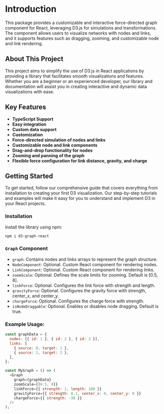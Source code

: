 # Introduction

This package provides a customizable and interactive force-directed graph component for React, leveraging D3.js for simulations and transformations. The component allows users to visualize networks with nodes and links, and it supports features such as dragging, zooming, and customizable node and link rendering.

## About This Project

This project aims to simplify the use of D3.js in React applications by providing a library that facilitates smooth visualizations and features. Whether you are a beginner or an experienced developer, our library and documentation will assist you in creating interactive and dynamic data visualizations with ease.

## Key Features

- **TypeScript Support**
- **Easy integration**
- **Custom data support**
- **Customization**
- **Force-directed simulation of nodes and links**
- **Customizable node and link components**
- **Drag-and-drop functionality for nodes**
- **Zooming and panning of the graph**
- **Flexible force configuration for link distance, gravity, and charge**

## Getting Started

To get started, follow our comprehensive guide that covers everything from installation to creating your first D3 visualization. Our step-by-step tutorials and examples will make it easy for you to understand and implement D3 in your React projects.

### Installation

Install the library using npm:

```bash
npm i d3-graph-react
```

### `Graph` Component

- `graph`: Contains nodes and links arrays to represent the graph structure.
- `NodeComponent`: Optional. Custom React component for rendering nodes.
- `LinkComponent`: Optional. Custom React component for rendering links.
- `zoomScale`: Optional. Defines the scale limits for zooming. Default is [0.5, 8].
- `linkForce`: Optional. Configures the link force with strength and length.
- `gravityForce`: Optional. Configures the gravity force with strength, center_x, and center_y.
- `chargeForce`: Optional. Configures the charge force with strength.
- `isNodeDraggable`: Optional. Enables or disables node dragging. Default is true.

### Example Usage:

```javascript
const graphData = {
  nodes: [{ id: 1 }, { id: 2 }, { id: 3 }],
  links: [
    { source: 0, target: 1 },
    { source: 1, target: 2 },
  ],
};

const MyGraph = () => (
  <Graph
    graph={graphData}
    zoomScale={[0.5, 8]}
    linkForce={{ strength: 1, length: 100 }}
    gravityForce={{ strength: 0.1, center_x: 0, center_y: 0 }}
    chargeForce={{ strength: -30 }}
  />
);
```
